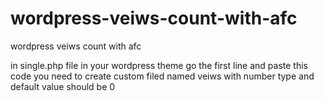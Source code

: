 # wordpress-veiws-count-with-afc
wordpress veiws count with afc

in single.php file in your wordpress theme go the first line and paste this code
you need to create custom filed named veiws with number type and default value should be 0
